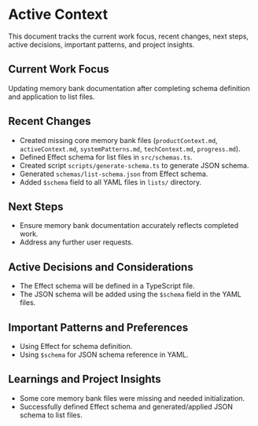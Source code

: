 # Active Context

This document tracks the current work focus, recent changes, next steps, active decisions, important patterns, and project insights.

## Current Work Focus
Updating memory bank documentation after completing schema definition and application to list files.

## Recent Changes
- Created missing core memory bank files (`productContext.md`, `activeContext.md`, `systemPatterns.md`, `techContext.md`, `progress.md`).
- Defined Effect schema for list files in `src/schemas.ts`.
- Created script `scripts/generate-schema.ts` to generate JSON schema.
- Generated `schemas/list-schema.json` from Effect schema.
- Added `$schema` field to all YAML files in `lists/` directory.

## Next Steps
- Ensure memory bank documentation accurately reflects completed work.
- Address any further user requests.

## Active Decisions and Considerations
- The Effect schema will be defined in a TypeScript file.
- The JSON schema will be added using the `$schema` field in the YAML files.

## Important Patterns and Preferences
- Using Effect for schema definition.
- Using `$schema` for JSON schema reference in YAML.

## Learnings and Project Insights
- Some core memory bank files were missing and needed initialization.
- Successfully defined Effect schema and generated/applied JSON schema to list files.
